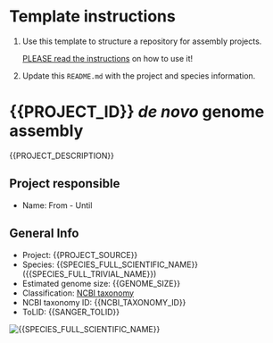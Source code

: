 # Template instructions

1. Use this template to structure a repository for assembly projects.

   [PLEASE read the instructions](https://nbisweden.github.io/assembly-project-template/) on how to use it! 

2. Update this `README.md` with the project and species information.

# {{PROJECT_ID}} *de novo* genome assembly

{{PROJECT_DESCRIPTION}}

## Project responsible

- Name: From - Until
## General Info

* Project: {{PROJECT_SOURCE}}
* Species: {{SPECIES_FULL_SCIENTIFIC_NAME}} ({{SPECIES_FULL_TRIVIAL_NAME}})
* Estimated genome size: {{GENOME_SIZE}}
* Classification: [NCBI taxonomy](https://www.ncbi.nlm.nih.gov/Taxonomy/Browser/wwwtax.cgi?id={{NCBI_TAXONOMY_ID}})
* NCBI taxonomy ID: {{NCBI_TAXONOMY_ID}}
* ToLID: {{SANGER_TOLID}}

![{{SPECIES_FULL_SCIENTIFIC_NAME}}](docs/images/{{SPECIES_ID}}.jpg)
